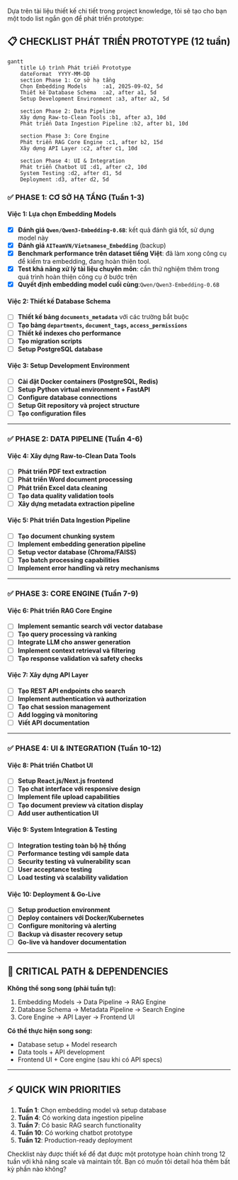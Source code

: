 Dựa trên tài liệu thiết kế chi tiết trong project knowledge, tôi sẽ tạo cho bạn một todo list ngắn gọn để phát triển prototype:

## 📋 CHECKLIST PHÁT TRIỂN PROTOTYPE (12 tuần)

```mermaid
gantt
    title Lộ trình Phát triển Prototype
    dateFormat  YYYY-MM-DD
    section Phase 1: Cơ sở hạ tầng
    Chọn Embedding Models     :a1, 2025-09-02, 5d
    Thiết kế Database Schema  :a2, after a1, 5d
    Setup Development Environment :a3, after a2, 5d
    
    section Phase 2: Data Pipeline
    Xây dựng Raw-to-Clean Tools :b1, after a3, 10d
    Phát triển Data Ingestion Pipeline :b2, after b1, 10d
    
    section Phase 3: Core Engine
    Phát triển RAG Core Engine :c1, after b2, 15d
    Xây dựng API Layer :c2, after c1, 10d
    
    section Phase 4: UI & Integration
    Phát triển Chatbot UI :d1, after c2, 10d
    System Testing :d2, after d1, 5d
    Deployment :d3, after d2, 5d
```

### ✅ **PHASE 1: CƠ SỞ HẠ TẦNG (Tuần 1-3)**

#### **Việc 1: Lựa chọn Embedding Models**
- [x] **Đánh giá `Qwen/Qwen3-Embedding-0.6B`**: kết quả đánh giá tốt, sử dụng model này
- [x] **Đánh giá `AITeamVN/Vietnamese_Embedding`** (backup)
- [x] **Benchmark performance trên dataset tiếng Việt**: đã làm xong công cụ để kiểm tra embedding, đang hoàn thiện tool.
- [x] **Test khả năng xử lý tài liệu chuyên môn**: cần thử nghiệm thêm trong quá trình hoàn thiện công cụ ở bước trên
- [x] **Quyết định embedding model cuối cùng**:`Qwen/Qwen3-Embedding-0.6B`

#### **Việc 2: Thiết kế Database Schema**  
- [ ] **Thiết kế bảng `documents_metadata`** với các trường bắt buộc
- [ ] **Tạo bảng `departments`, `document_tags`, `access_permissions`**
- [ ] **Thiết kế indexes cho performance**
- [ ] **Tạo migration scripts**
- [ ] **Setup PostgreSQL database**

#### **Việc 3: Setup Development Environment**
- [ ] **Cài đặt Docker containers (PostgreSQL, Redis)**
- [ ] **Setup Python virtual environment + FastAPI**
- [ ] **Configure database connections**
- [ ] **Setup Git repository và project structure**
- [ ] **Tạo configuration files**

---

### ✅ **PHASE 2: DATA PIPELINE (Tuần 4-6)**

#### **Việc 4: Xây dựng Raw-to-Clean Data Tools**
- [ ] **Phát triển PDF text extraction**
- [ ] **Phát triển Word document processing** 
- [ ] **Phát triển Excel data cleaning**
- [ ] **Tạo data quality validation tools**
- [ ] **Xây dựng metadata extraction pipeline**

#### **Việc 5: Phát triển Data Ingestion Pipeline**
- [ ] **Tạo document chunking system**
- [ ] **Implement embedding generation pipeline**
- [ ] **Setup vector database (Chroma/FAISS)**
- [ ] **Tạo batch processing capabilities**
- [ ] **Implement error handling và retry mechanisms**

---

### ✅ **PHASE 3: CORE ENGINE (Tuần 7-9)**

#### **Việc 6: Phát triển RAG Core Engine**
- [ ] **Implement semantic search với vector database**
- [ ] **Tạo query processing và ranking**
- [ ] **Integrate LLM cho answer generation**
- [ ] **Implement context retrieval và filtering**
- [ ] **Tạo response validation và safety checks**

#### **Việc 7: Xây dựng API Layer**
- [ ] **Tạo REST API endpoints cho search**
- [ ] **Implement authentication và authorization**
- [ ] **Tạo chat session management**
- [ ] **Add logging và monitoring**
- [ ] **Viết API documentation**

---

### ✅ **PHASE 4: UI & INTEGRATION (Tuần 10-12)**

#### **Việc 8: Phát triển Chatbot UI**
- [ ] **Setup React.js/Next.js frontend**
- [ ] **Tạo chat interface với responsive design**
- [ ] **Implement file upload capabilities**
- [ ] **Tạo document preview và citation display**
- [ ] **Add user authentication UI**

#### **Việc 9: System Integration & Testing**
- [ ] **Integration testing toàn bộ hệ thống**
- [ ] **Performance testing với sample data**
- [ ] **Security testing và vulnerability scan**
- [ ] **User acceptance testing**
- [ ] **Load testing và scalability validation**

#### **Việc 10: Deployment & Go-Live**
- [ ] **Setup production environment**
- [ ] **Deploy containers với Docker/Kubernetes**
- [ ] **Configure monitoring và alerting**
- [ ] **Backup và disaster recovery setup**
- [ ] **Go-live và handover documentation**

---

## 🎯 **CRITICAL PATH & DEPENDENCIES**

**Không thể song song (phải tuần tự):**
1. Embedding Models → Data Pipeline → RAG Engine  
2. Database Schema → Metadata Pipeline → Search Engine
3. Core Engine → API Layer → Frontend UI

**Có thể thực hiện song song:**
- Database setup + Model research
- Data tools + API development  
- Frontend UI + Core engine (sau khi có API specs)

---

## ⚡ **QUICK WIN PRIORITIES**

1. **Tuần 1**: Chọn embedding model và setup database
2. **Tuần 4**: Có working data ingestion pipeline  
3. **Tuần 7**: Có basic RAG search functionality
4. **Tuần 10**: Có working chatbot prototype
5. **Tuần 12**: Production-ready deployment

Checklist này được thiết kế để đạt được một prototype hoàn chỉnh trong 12 tuần với khả năng scale và maintain tốt. Bạn có muốn tôi detail hóa thêm bất kỳ phần nào không?
